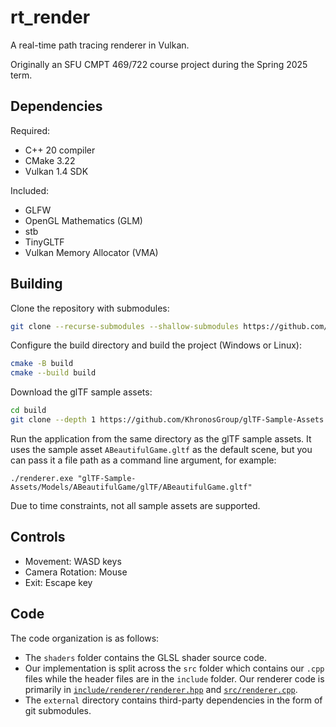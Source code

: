 # rt_render

A real-time path tracing renderer in Vulkan.

Originally an SFU CMPT 469/722 course project during the Spring 2025 term.

## Dependencies

Required:

- C++ 20 compiler
- CMake 3.22
- Vulkan 1.4 SDK

Included:

- GLFW
- OpenGL Mathematics (GLM)
- stb
- TinyGLTF
- Vulkan Memory Allocator (VMA)

## Building

Clone the repository with submodules:

```bash
git clone --recurse-submodules --shallow-submodules https://github.com/gpcm00/rt_render
```

Configure the build directory and build the project (Windows or Linux):

```bash
cmake -B build
cmake --build build
```

Download the glTF sample assets:

```bash
cd build
git clone --depth 1 https://github.com/KhronosGroup/glTF-Sample-Assets
```

Run the application from the same directory as the glTF sample assets. It uses the sample asset `ABeautifulGame.gltf` as the default scene, but you can pass it a file path as a command line argument, for example:

`./renderer.exe "glTF-Sample-Assets/Models/ABeautifulGame/glTF/ABeautifulGame.gltf"`

Due to time constraints, not all sample assets are supported. 

## Controls

- Movement: WASD keys
- Camera Rotation: Mouse
- Exit: Escape key

## Code

The code organization is as follows:

- The `shaders` folder contains the GLSL shader source code.
- Our implementation is split across the `src` folder which contains our `.cpp` files while the header files are in the `include` folder. Our renderer code is primarily in [`include/renderer/renderer.hpp`](include/renderer/renderer.hpp) and [`src/renderer.cpp`](src/renderer.cpp).
- The `external` directory contains third-party dependencies in the form of git submodules.


